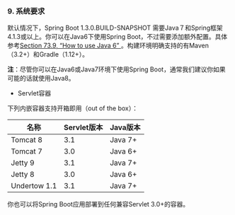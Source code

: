 ### 9. 系统要求

默认情况下，Spring Boot 1.3.0.BUILD-SNAPSHOT 需要Java７和Spring框架4.1.3或以上。你可以在Java6下使用Spring Boot，不过需要添加额外配置。具体参考[Section 73.9, “How to use Java 6” ](http://docs.spring.io/spring-boot/docs/current-SNAPSHOT/reference/htmlsingle/#howto-use-java-6)。构建环境明确支持的有Maven（3.2+）和Gradle（1.12+）。

**注**：尽管你可以在Java6或Java7环境下使用Spring Boot，通常我们建议你如果可能的话就使用Java8。

* Servlet容器

下列内嵌容器支持开箱即用（out of the box）：

|名称|Servlet版本|Java版本|
|--------|:-------|:-------|
|Tomcat 8|3.1|Java 7+|
|Tomcat 7|3.0|Java 6+|
|Jetty 9|3.1|Java 7+|
|Jetty 8|3.0|Java 6+|
|Undertow 1.1|3.1|Java 7+|

你也可以将Spring Boot应用部署到任何兼容Servlet 3.0+的容器。
